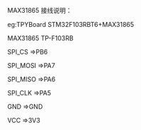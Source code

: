 MAX31865 接线说明：

eg:TPYBoard STM32F103RBT6+MAX31865

MAX31865  TP-F103RB

SPI_CS		=>PB6

SPI_MOSI	=>PA7

SPI_MISO	=>PA6

SPI_CLK		=>PA5

GND				=>GND

VCC				=>3V3

